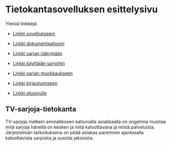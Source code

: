# Tietokantasovelluksen esittelysivu

Yleisiä linkkejä:

* [Linkki sovellukseeni](http://ahlforss.users.cs.helsinki.fi/tsoha/)
* [Linkki dokumentaatiooni](https://github.com/saanait/Tsoha-Bootstrap/blob/master/doc/dokumentaatio.pdf)

* [Linkki sarjan näkymään](http://ahlforss.users.cs.helsinki.fi/tsoha/series_show)
* [Linkki käyttäjän sarjoihin](http://ahlforss.users.cs.helsinki.fi/tsoha/series_list)
* [Linkki sarjan muokkaukseen](http://ahlforss.users.cs.helsinki.fi/tsoha/series_edit)
* [Linkki kirjautumiseen](http://ahlforss.users.cs.helsinki.fi/tsoha/login)
* [Linkki etusivulle](http://ahlforss.users.cs.helsinki.fi/tsoha/etusivu)

## TV-sarjoja-tietokanta

TV-sarjoja melkein ammatikseen katsovalla asiakkaalla on ongelmia muistaa mitä sarjoja hänellä on kesken ja mitä katsottavana ja mistä palveluista. Järjestelmän tarkoituksena on pitää asiakas paremmin ajantasalla katsottavista sarjoista ja uusista jaksoista.
